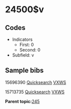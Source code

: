 # 24500$v

## Codes

-   Indicators
    -   First: 0
    -   Second: 0
-   Subfield: v

## Sample bibs

15696390 [Quicksearch](https://search.library.yale.edu/catalog/15696390) [VXWS](http://prodorbis.library.yale.edu:7014/vxws/GetHoldingsService?bibId=15696390)

15713735 [Quicksearch](https://search.library.yale.edu/catalog/15713735) [VXWS](http://prodorbis.library.yale.edu:7014/vxws/GetHoldingsService?bibId=15713735)

**Parent topic:**[245](../../tags/245/245.md)

